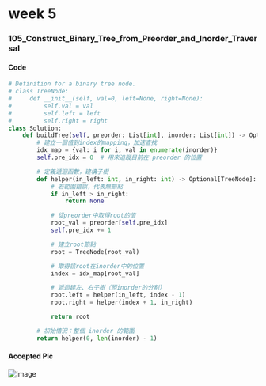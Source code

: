 # week 5
### 105_Construct_Binary_Tree_from_Preorder_and_Inorder_Traversal
#### Code
```python
# Definition for a binary tree node.
# class TreeNode:
#     def __init__(self, val=0, left=None, right=None):
#         self.val = val
#         self.left = left
#         self.right = right
class Solution:
    def buildTree(self, preorder: List[int], inorder: List[int]) -> Optional[TreeNode]:
        # 建立一個值到index的mapping，加速查找
        idx_map = {val: i for i, val in enumerate(inorder)}
        self.pre_idx = 0  # 用來追蹤目前在 preorder 的位置

        # 定義遞迴函數，建構子樹
        def helper(in_left: int, in_right: int) -> Optional[TreeNode]:
            # 若範圍錯誤，代表無節點
            if in_left > in_right:
                return None

            # 從preorder中取得root的值
            root_val = preorder[self.pre_idx]
            self.pre_idx += 1

            # 建立root節點
            root = TreeNode(root_val)

            # 取得該root在inorder中的位置
            index = idx_map[root_val]

            # 遞迴建左、右子樹（照inorder的分割）
            root.left = helper(in_left, index - 1)
            root.right = helper(index + 1, in_right)

            return root

        # 初始情況：整個 inorder 的範圍
        return helper(0, len(inorder) - 1)
```
#### Accepted Pic
![image](https://github.com/user-attachments/assets/6e633d95-698c-41cb-8520-7936d341605e)



